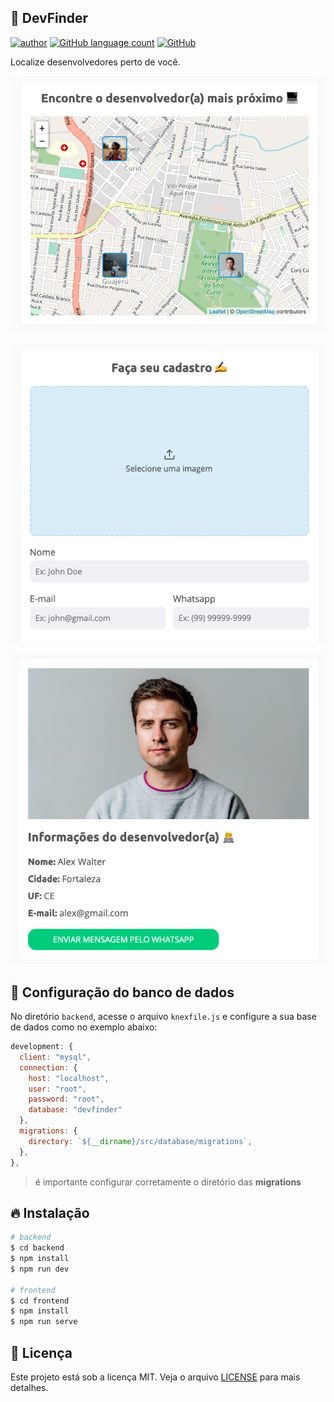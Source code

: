 ## :satellite: DevFinder

[![author](https://img.shields.io/badge/author-clodoaldodantas-green?style=flat-square)](https://github.com/ClodoaldoDantas)
[![GitHub language count](https://img.shields.io/github/languages/count/clodoaldodantas/devfinder?color=green&style=flat-square)](#)
[![GitHub](https://img.shields.io/github/license/clodoaldodantas/devfinder?color=green&style=flat-square)](#)

Localize desenvolvedores perto de você.

![Tela de Detalhes](layout/tela-listagem.png)

![Tela de Detalhes](layout/tela-cadastro.png)

![Tela de Detalhes](layout/tela-detalhe.png)

## :wrench: Configuração do banco de dados

No diretório `backend`, acesse o arquivo `knexfile.js` e configure a sua base de dados como no exemplo abaixo:

```javascript
development: {
  client: "mysql",
  connection: {
    host: "localhost",
    user: "root",
    password: "root",
    database: "devfinder"
  },
  migrations: {
    directory: `${__dirname}/src/database/migrations`,
  },
},
```

> é importante configurar corretamente o diretório das **migrations**

## :fire: Instalação

```bash
# backend
$ cd backend
$ npm install
$ npm run dev

# frontend
$ cd frontend
$ npm install
$ npm run serve
```

## :memo: Licença

Este projeto está sob a licença MIT. Veja o arquivo [LICENSE](LICENSE) para mais detalhes.
